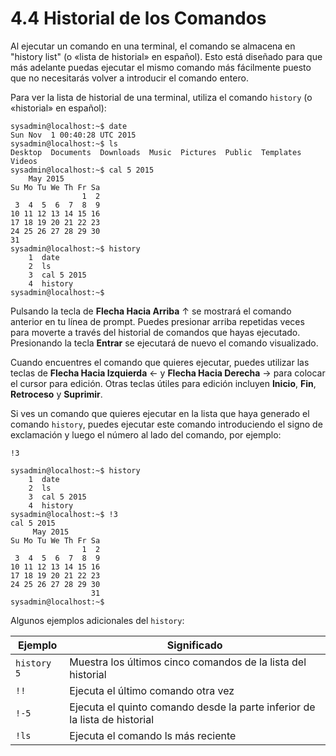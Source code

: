 # 4.4 Historial de los Comandos
Al ejecutar un comando en una terminal, el comando se almacena en "history list" (o «lista de historial» en español). Esto está diseñado para que más adelante puedas ejecutar el mismo comando más fácilmente puesto que no necesitarás volver a introducir el comando entero.

Para ver la lista de historial de una terminal, utiliza el comando `history` (o «historial» en español):
```shell-session
sysadmin@localhost:~$ date                                       
Sun Nov  1 00:40:28 UTC 2015                                      
sysadmin@localhost:~$ ls                                           
Desktop  Documents  Downloads  Music  Pictures  Public  Templates  
Videos       
sysadmin@localhost:~$ cal 5 2015                                  
    May 2015                                                      
Su Mo Tu We Th Fr Sa                                              
                1  2                                               
 3  4  5  6  7  8  9                                           
10 11 12 13 14 15 16                                              
17 18 19 20 21 22 23                                              
24 25 26 27 28 29 30                                               
31                                                                
sysadmin@localhost:~$ history                                   
    1  date                                                       
    2  ls                                                      
    3  cal 5 2015                                             
    4  history                                                 
sysadmin@localhost:~$
```

Pulsando la tecla de **Flecha Hacia Arriba** ↑ se mostrará el comando anterior en tu línea de prompt. Puedes presionar arriba repetidas veces para moverte a través del historial de comandos que hayas ejecutado. Presionando la tecla **Entrar** se ejecutará de nuevo el comando visualizado.

Cuando encuentres el comando que quieres ejecutar, puedes utilizar las teclas de **Flecha Hacia Izquierda** ← y **Flecha Hacia Derecha** → para colocar el cursor para edición. Otras teclas útiles para edición incluyen **Inicio**, **Fin**, **Retroceso** y **Suprimir**.

Si ves un comando que quieres ejecutar en la lista que haya generado el comando `history`, puedes ejecutar este comando introduciendo el signo de exclamación y luego el número al lado del comando, por ejemplo:

`!3`

```shell-session
sysadmin@localhost:~$ history                                     
    1  date                                                      
    2  ls                                                         
    3  cal 5 2015                                                 
    4  history                                                    
sysadmin@localhost:~$ !3                                        
cal 5 2015                                                        
     May 2015                                                     
Su Mo Tu We Th Fr Sa                                              
                1  2                                              
 3  4  5  6  7  8  9                                             
10 11 12 13 14 15 16                                              
17 18 19 20 21 22 23                                            
24 25 26 27 28 29 30                                               
                  31                                              
sysadmin@localhost:~$
```

Algunos ejemplos adicionales del `history`:

Ejemplo	| Significado
--------- | -----------
`history 5` |	Muestra los últimos cinco comandos de la lista del historial
`!!` |	Ejecuta el último comando otra vez
`!-5` |	Ejecuta el quinto comando desde la parte inferior de la lista de historial
`!ls` |	Ejecuta el comando ls más reciente